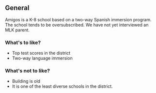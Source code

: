 ## General

Amigos is a K-8 school based on a two-way Spanish immersion program. The school tends to be oversubscribed. We have not yet interviewed an MLK parent.

### What's to like?

* Top test scores in the district
* Two-way language immersion

### What's not to like?

* Building is old
* It is one of the least diverse schools in the district. 